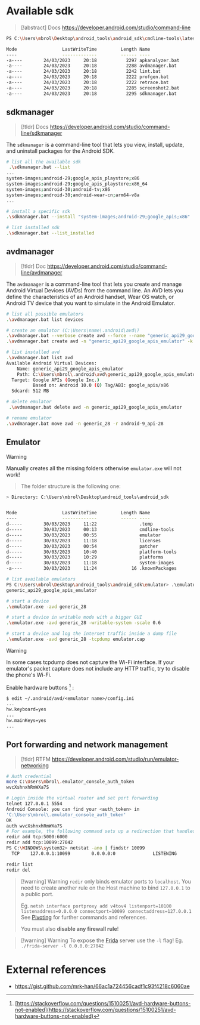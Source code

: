 # Available sdk 

>[!abstract] Docs
>https://developer.android.com/studio/command-line

```bash
PS C:\Users\mbrol\Desktop\android_tools\android_sdk\cmdline-tools\latest\bin> ls

Mode                 LastWriteTime         Length Name
----                 -------------         ------ ----
-a----        24/03/2023     20:18           2297 apkanalyzer.bat
-a----        24/03/2023     20:18           2288 avdmanager.bat
-a----        24/03/2023     20:18           2242 lint.bat
-a----        24/03/2023     20:18           2222 profgen.bat
-a----        24/03/2023     20:18           2222 retrace.bat
-a----        24/03/2023     20:18           2285 screenshot2.bat
-a----        24/03/2023     20:18           2295 sdkmanager.bat
```

## sdkmanager

>[!tldr] Docs
>https://developer.android.com/studio/command-line/sdkmanager

The `sdkmanager` is a command-line tool that lets you view, install, update, and uninstall packages for the Android SDK. 

```bash
# list all the available sdk
 .\sdkmanager.bat --list
...
system-images;android-29;google_apis_playstore;x86                                       | 8            | Google Play Intel x86 Atom System Image
system-images;android-29;google_apis_playstore;x86_64                                    | 8            | Google Play Intel x86_64 Atom System Image
system-images;android-30;android-tv;x86                                                  | 4            | Android TV Intel x86 Atom System Image
system-images;android-30;android-wear-cn;arm64-v8a                                       | 10           | China version of Wear OS 3 - Preview ARM 64 v8a System Image
...

# install a specific sdk
.\sdkmanager.bat --install "system-images;android-29;google_apis;x86"

# list installed sdk 
.\sdkmanager.bat --list_installed
```

## avdmanager

>[!tldr] Doc
>https://developer.android.com/studio/command-line/avdmanager

The `avdmanager` is a command-line tool that lets you create and manage Android Virtual Devices (AVDs) from the command line. An AVD lets you define the characteristics of an Android handset, Wear OS watch, or Android TV device that you want to simulate in the Android Emulator.

```bash
# list all possible emulators
.\avdmanager.bat list devices

# create an emulator (C:\Users\name\.android\avd\)
.\avdmanager.bat --verbose create avd --force --name "generic_api29_google_apis_emulator" --package "system-images;android-29;google_apis;x86" --tag "google_apis" --abi "x86"
.\avdmanager.bat create avd -n "generic_api29_google_apis_emulator" -k "system-images;android-29;google_apis;x86"

# list installed avd
.\avdmanager.bat list avd
Available Android Virtual Devices:
    Name: generic_api29_google_apis_emulator
    Path: C:\Users\mbrol\.android\avd\generic_api29_google_apis_emulator.avd
  Target: Google APIs (Google Inc.)
          Based on: Android 10.0 (Q) Tag/ABI: google_apis/x86
  Sdcard: 512 MB

# delete emulator
 .\avdmanager.bat delete avd -n generic_api29_google_apis_emulator

# rename emulator
.\avdmanager.bat move avd -n generic_28 -r android-9_api-28
```

## Emulator

>[!warning]
>Manually creates all the missing folders otherwise `emulator.exe` will not work!

>The folder structure is the following one:
```bash
> Directory: C:\Users\mbrol\Desktop\android_tools\android_sdk


Mode                 LastWriteTime         Length Name
----                 -------------         ------ ----
d-----        30/03/2023     11:22                .temp
d-----        30/03/2023     00:13                cmdline-tools
d-----        30/03/2023     00:55                emulator
d-----        30/03/2023     11:18                licenses
d-----        30/03/2023     00:54                patcher
d-----        30/03/2023     10:40                platform-tools
d-----        30/03/2023     10:29                platforms
d-----        30/03/2023     11:18                system-images
-a----        30/03/2023     11:24             16 .knownPackages
```

```bash
# list available emulators
PS C:\Users\mbrol\Desktop\android_tools\android_sdk\emulator> .\emulator.exe -list-avds
generic_api29_google_apis_emulator

# start a device
.\emulator.exe -avd generic_28

# start a device in writable mode with a bigger GUI
.\emulator.exe -avd generic_28 -writable-system -scale 0.6

# start a device and log the internet traffic inside a dump file
.\emulator.exe -avd generic_28 -tcpdump emulator.cap
```

>[!warning]
>In some cases tcpdump does not capture the Wi-Fi interface. If your emulator's packet capture does not include any HTTP traffic, try to disable the phone's Wi-Fi.

Enable hardware buttons [^avd-hw] :

[^avd-hw]: [https://stackoverflow.com/questions/15100251/avd-hardware-buttons-not-enabled](https://stackoverflow.com/questions/15100251/avd-hardware-buttons-not-enabled)

```txt
$ edit ~/.android/avd/<emulator name>/config.ini
...
hw.keyboard=yes
...
hw.mainKeys=yes
...
```

## Port forwarding and network management

>[!tldr] RTFM
>https://developer.android.com/studio/run/emulator-networking

```bash
# Auth credential
more C:\Users\mbrol\.emulator_console_auth_token
wvcXshnxhRmWXa7S

# Login inside the virtual router and set port forwarding
telnet 127.0.0.1 5554
Android Console: you can find your <auth_token> in
'C:\Users\mbrol\.emulator_console_auth_token'
OK
auth wvcXshnxhRmWXa7S
# For example, the following command sets up a redirection that handles all incoming TCP connections to your host (development) machine on 127.0.0.1:5000 and passes them through to the emulated system on 10.0.2.15:6000
redir add tcp:5000:6000
redir add tcp:10099:27042
PS C:\WINDOWS\system32> netstat -ano | findstr 10099
  TCP    127.0.0.1:10099        0.0.0.0:0              LISTENING       24980

redir list
redir del
```

>[!warning] Warning
>`redir` only binds emulator ports to `localhost`. You need to create another rule on the Host machine to bind `127.0.0.1` to a public port.
>
>Eg. `netsh interface portproxy add v4tov4 listenport=10100 listenaddress=0.0.0.0 connectport=10099 connectaddress=127.0.0.1`
>See [Pivoting](../Web%20&%20Network%20Hacking/Pivoting.md) for further commands and references.
>
>You must also **disable any firewall rule**!

>[!warning] Warning
>To expose the [Frida](Frida.md) server use the `-l` flag! Eg. `./frida-server -l 0.0.0.0:27042`

# External references

- https://gist.github.com/mrk-han/66ac1a724456cadf1c93f4218c6060ae